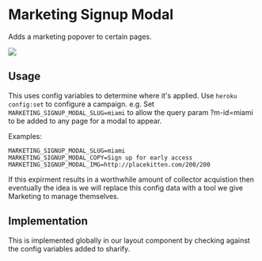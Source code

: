 # Marketing Signup Modal

Adds a marketing popover to certain pages.

![](https://cloud.githubusercontent.com/assets/1022172/20309384/bd42951c-ab15-11e6-97e7-dcc7fda5d1a3.jpg)

## Usage

This uses config variables to determine where it's applied. Use `heroku config:set` to configure a campaign. e.g. Set `MARKETING_SIGNUP_MODAL_SLUG=miami` to allow the query param ?m-id=miami to be added to any page for a modal to appear.

Examples:

````
MARKETING_SIGNUP_MODAL_SLUG=miami
MARKETING_SIGNUP_MODAL_COPY=Sign up for early access
MARKETING_SIGNUP_MODAL_IMG=http://placekitten.com/200/200
````

If this expirment results in a worthwhile amount of collector acquistion then eventually the idea is we will replace this config data with a tool we give Marketing to manage themselves.

## Implementation

This is implemented globally in our layout component by checking against the config variables added to sharify.
